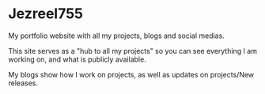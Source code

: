 # Jezreel755
My portfolio website with all my projects, blogs and social medias.

This site serves as a "hub to all my projects" so you can see everything I am working on, and what is publicly available.

My blogs show how I work on projects, as well as updates on projects/New releases.
